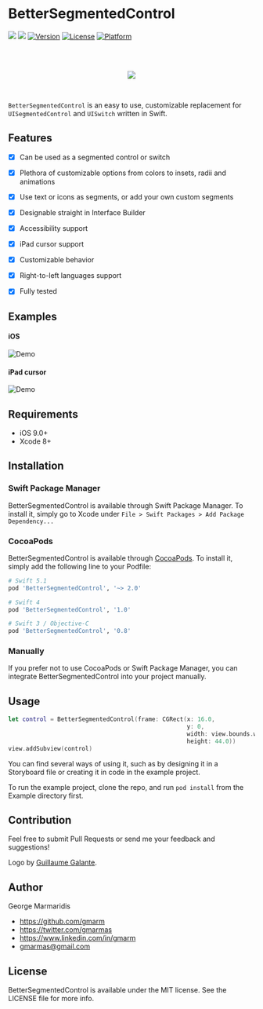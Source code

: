 # BetterSegmentedControl

![](https://img.shields.io/badge/Swift-5.1-blue.svg?style=flat)
![](https://app.bitrise.io/app/1d06a34a06589be2/status.svg?token=i0xHqYqUAjHGkzToH5FVOg&branch=master)
[![Version](https://img.shields.io/cocoapods/v/BetterSegmentedControl.svg?style=flat)](http://cocoapods.org/pods/BetterSegmentedControl)
[![License](https://img.shields.io/cocoapods/l/BetterSegmentedControl.svg?style=flat)](http://cocoapods.org/pods/BetterSegmentedControl)
[![Platform](https://img.shields.io/cocoapods/p/BetterSegmentedControl.svg?style=flat)](http://cocoapods.org/pods/BetterSegmentedControl)

<br />
<br />
<p align="center">
  <img src="Assets/logo-transparent-background.png" />
</p>
<br />

`BetterSegmentedControl` is an easy to use, customizable replacement for
`UISegmentedControl` and `UISwitch` written in Swift.

## Features

- [x] Can be used as a segmented control or switch
- [x] Plethora of customizable options from colors to insets, radii and
animations
- [x] Use text or icons as segments, or add your own custom segments
- [x] Designable straight in Interface Builder
- [x] Accessibility support
- [x] iPad cursor support
- [x] Customizable behavior
- [x] Right-to-left languages support
- [x] Fully tested


## Examples

#### iOS
![Demo](Assets/demo_main.gif)

#### iPad cursor

![Demo](Assets/demo_ipad_cursor.gif)


## Requirements

- iOS 9.0+
- Xcode 8+


## Installation

### Swift Package Manager

BetterSegmentedControl is available through Swift Package Manager. To install
it, simply go to Xcode under `File > Swift Packages > Add Package Dependency...`

### CocoaPods

BetterSegmentedControl is available through [CocoaPods](http://cocoapods.org).
To install it, simply add the following line to your Podfile:

```ruby
# Swift 5.1
pod 'BetterSegmentedControl', '~> 2.0'

# Swift 4
pod 'BetterSegmentedControl', '1.0'

# Swift 3 / Objective-C
pod 'BetterSegmentedControl', '0.8'
```

### Manually

If you prefer not to use CocoaPods or Swift Package Manager, you can integrate
BetterSegmentedControl into your project manually.


## Usage

```swift
let control = BetterSegmentedControl(frame: CGRect(x: 16.0,
                                                   y: 0,
                                                   width: view.bounds.width - 32.0,
                                                   height: 44.0))
view.addSubview(control)
```

You can find several ways of using it, such as by designing it in a Storyboard
file or creating it in code in the example project.

To run the example project, clone the repo, and run `pod install` from the
Example directory first.


## Contribution

Feel free to submit Pull Requests or send me your feedback and suggestions!

Logo by [Guillaume Galante][guillaume-dribble].

[guillaume-dribble]: https://dribbble.com/guillaumegalante

## Author

George Marmaridis

- https://github.com/gmarm
- https://twitter.com/gmarmas
- https://www.linkedin.com/in/gmarm
- gmarmas@gmail.com


## License

BetterSegmentedControl is available under the MIT license. See the LICENSE file
for more info.
